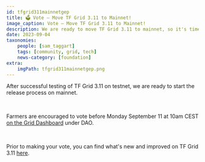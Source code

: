 ```yaml
---
id: tfgrid311mainnetgep
title: 🗳 Vote – Move TF Grid 3.11 to Mainnet!
image_caption: Vote – Move TF Grid 3.11 to Mainnet!
description: We are ready to move TF Grid 3.11 to mainnet, so it's time for a community vote!
date: 2023-09-04
taxonomies:
    people: [sam_taggart]
    tags: [community, grid, tech]
    news-category: [foundation]
extra:
    imgPath: tfgrid311mainnetgep.png
---
```


After successful testing of TF Grid 3.11 on testnet, we are ready to start the release process on mainnet.

<br/>

Farmers are encouraged to vote before Monday September 11 at 10am CEST [on the Grid Dashboard](https://dashboard.grid.tf/) under DAO.

<br/>

Prior to making your vote, you can find what's new and improved on TF Grid 3.11 [here](https://forum.threefold.io/t/gep-for-3-11-on-mainnet/4048).